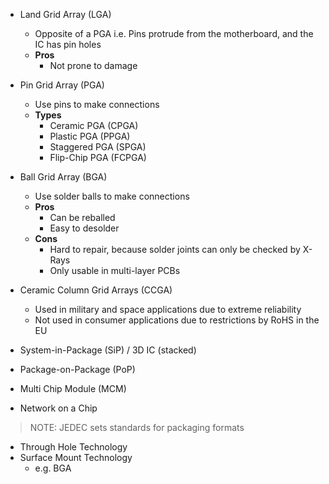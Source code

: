 - Land Grid Array (LGA)
	- Opposite of a PGA i.e. Pins protrude from the motherboard, and the IC has pin holes
	- **Pros**
		- Not prone to damage
- Pin Grid Array (PGA)
	- Use pins to make connections
	- **Types**
		- Ceramic PGA (CPGA)
		- Plastic PGA (PPGA)
		- Staggered PGA (SPGA)
		- Flip-Chip PGA (FCPGA)
- Ball Grid Array (BGA)
	- Use solder balls to make connections
	- **Pros**
		- Can be reballed
		- Easy to desolder
	- **Cons**
		- Hard to repair, because solder joints can only be checked by X-Rays
		- Only usable in multi-layer PCBs
- Ceramic Column Grid Arrays (CCGA)
	- Used in military and space applications due to extreme reliability
	- Not used in consumer applications due to restrictions by RoHS in the EU

- System-in-Package (SiP) / 3D IC (stacked)
- Package-on-Package (PoP)
- Multi Chip Module (MCM)
- Network on a Chip

> NOTE: JEDEC sets standards for packaging formats

- Through Hole Technology
- Surface Mount Technology
	- e.g. BGA